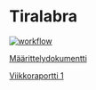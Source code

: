 # Tiralabra

[![workflow](https://github.com/Dhkj/Tiralabra/actions/workflows/main.yml/badge.svg)](https://github.com/Dhkj/Tiralabra/actions)

[Määrittelydokumentti](https://github.com/Dhkj/Tiralabra/blob/main/M%C3%A4%C3%A4rittelydokumentti)

[Viikkoraportti 1](https://github.com/Dhkj/Tiralabra/blob/main/Viikkoraportti%201)
